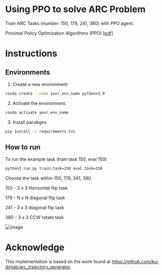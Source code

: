 # Using PPO to solve ARC Problem
Train ARC Tasks (number: 150, 179, 241, 380) with PPO agent.

Proximal Policy Optimization Algorithms (PPO) [[pdf](https://arxiv.org/abs/1707.06347)]




# Instructions

## Environments

1. Create a new environment

```bash
conda create --name your_env_name python=3.9
```

2. Activate the environment:
```bash
conda activate your_env_name
```

3. Install pacakges

```bash
pip install -r requirements.txt
```

## How to run

To run the example task (train task 150, eval 150)

```bash
python3 run.py train.task=150 eval.task=150
```

Choose the task within 150, 179, 241, 380

150 - 3 x 3 Horizontal flip task

179 - N x N diagonal flip task

241 - 3 x 3 diagonal flip task

380 - 3 x 3 CCW rotate task

![image](https://github.com/user-attachments/assets/138611b3-824f-47e2-a5ab-35f4362bb960)


# Acknowledge

This implementation is based on the work found at https://github.com/ku-dmlab/arc_trajectory_generator.